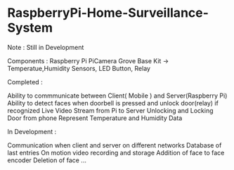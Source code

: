 # RaspberryPi-Home-Surveillance-System

Note : Still in Development

Components :
Raspberry Pi
PiCamera
Grove Base Kit -> Temperatue,Humidity Sensors, LED Button, Relay

Completed :

Ability to commmunicate between Client( Mobile ) and Server(Raspberry Pi)
Ability to detect faces when doorbell is pressed and unlock door(relay) if recognized
Live Video Stream from Pi to Server
Unlocking and Locking Door from phone
Represent Temperature and Humidity Data

In Development :

Communication when client and server on different networks
Database of last entries
On motion video recording and storage
Addition of face to face encoder
Deletion of face
...
